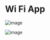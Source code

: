 # Wi Fi App 
![image](https://github.com/AZRAELSANTI/WiFi-wave-idea/assets/83638372/ece0e05c-7dac-4dfc-8adc-3fd0bbd7f179)


![image](https://github.com/AZRAELSANTI/WiFi-wave-idea/assets/83638372/4979315f-6f8d-458e-9181-792a20444d70)
